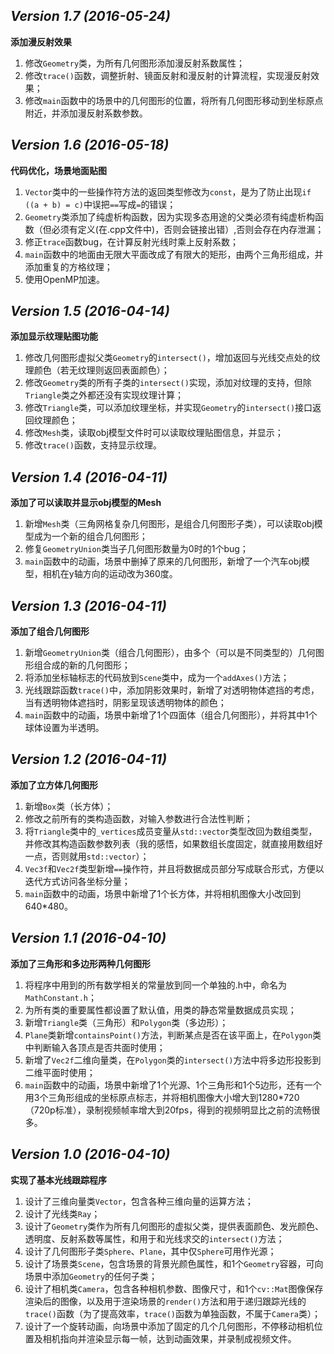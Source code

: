 ## *Version 1.7 (2016-05-24)*

**添加漫反射效果**

1. 修改`Geometry`类，为所有几何图形添加漫反射系数属性；
2. 修改`trace()`函数，调整折射、镜面反射和漫反射的计算流程，实现漫反射效果；
5. 修改`main`函数中的场景中的几何图形的位置，将所有几何图形移动到坐标原点附近，并添加漫反射系数参数。


## *Version 1.6 (2016-05-18)*

**代码优化，场景地面贴图**

1. `Vector`类中的一些操作符方法的返回类型修改为`const`，是为了防止出现`if ((a + b) = c)`中误把`==`写成`=`的错误；
2. `Geometry`类添加了纯虚析构函数，因为实现多态用途的父类必须有纯虚析构函数（但必须有定义(在.cpp文件中)，否则会链接出错）,否则会存在内存泄漏；
3. 修正`trace`函数bug，在计算反射光线时乘上反射系数；
4. `main`函数中的地面由无限大平面改成了有限大的矩形，由两个三角形组成，并添加重复的方格纹理；
5. 使用OpenMP加速。


## *Version 1.5 (2016-04-14)*


**添加显示纹理贴图功能**

1. 修改几何图形虚拟父类`Geometry`的`intersect()`，增加返回与光线交点处的纹理颜色（若无纹理则返回表面颜色）；  
2. 修改`Geometry`类的所有子类的`intersect()`实现，添加对纹理的支持，但除`Triangle`类之外都还没有实现纹理计算；  
3. 修改`Triangle`类，可以添加纹理坐标，并实现`Geometry`的`intersect()`接口返回纹理颜色；  
4. 修改`Mesh`类，读取obj模型文件时可以读取纹理贴图信息，并显示；  
5. 修改`trace()`函数，支持显示纹理。  


## *Version 1.4 (2016-04-11)*

**添加了可以读取并显示obj模型的Mesh**

1. 新增`Mesh`类（三角网格复杂几何图形，是组合几何图形子类），可以读取obj模型成为一个新的组合几何图形；  
2. 修复`GeometryUnion`类当子几何图形数量为0时的1个bug；  
3. `main`函数中的动画，场景中删掉了原来的几何图形，新增了一个汽车obj模型，相机在y轴方向的运动改为360度。  


## *Version 1.3 (2016-04-11)*

**添加了组合几何图形**

1. 新增`GeometryUnion`类（组合几何图形），由多个（可以是不同类型的）几何图形组合成的新的几何图形；  
2. 将添加坐标轴标志的代码放到`Scene`类中，成为一个`addAxes()`方法；  
3. 光线跟踪函数`trace()`中，添加阴影效果时，新增了对透明物体遮挡的考虑，当有透明物体遮挡时，阴影呈现该透明物体的颜色；  
4. `main`函数中的动画，场景中新增了1个四面体（组合几何图形），并将其中1个球体设置为半透明。  


## *Version 1.2 (2016-04-11)*

**添加了立方体几何图形**

1. 新增`Box`类（长方体）；  
2. 修改之前所有的类构造函数，对输入参数进行合法性判断；  
3. 将`Triangle`类中的`_vertices`成员变量从`std::vector`类型改回为数组类型，并修改其构造函数参数列表（我的感悟，如果数组长度固定，就直接用数组好一点，否则就用`std::vector`）；  
4. `Vec3f`和`Vec2f`类型新增`==`操作符，并且将数据成员部分写成联合形式，方便以迭代方式访问各坐标分量；  
5. `main`函数中的动画，场景中新增了1个长方体，并将相机图像大小改回到640*480。  


## *Version 1.1 (2016-04-10)*

**添加了三角形和多边形两种几何图形**

1. 将程序中用到的所有数学相关的常量放到同一个单独的.h中，命名为`MathConstant.h`；  
2. 为所有类的重要属性都设置了默认值，用类的静态常量数据成员实现；  
3. 新增`Triangle`类（三角形）和`Polygon`类（多边形）；  
4. `Plane`类新增`containsPoint()`方法，判断某点是否在该平面上，在`Polygon`类中判断输入各顶点是否共面时使用；  
5. 新增了`Vec2f`二维向量类，在`Polygon`类的`intersect()`方法中将多边形投影到二维平面时使用；  
6. `main`函数中的动画，场景中新增了1个光源、1个三角形和1个5边形，还有一个用3个三角形组成的坐标原点标志，并将相机图像大小增大到1280*720（720p标准），录制视频帧率增大到20fps，得到的视频明显比之前的流畅很多。  


## *Version 1.0 (2016-04-10)*

**实现了基本光线跟踪程序**

1. 设计了三维向量类`Vector`，包含各种三维向量的运算方法；  
2. 设计了光线类`Ray`；  
3. 设计了`Geometry`类作为所有几何图形的虚拟父类，提供表面颜色、发光颜色、透明度、反射系数等属性，和用于和光线求交的`intersect()`方法；  
4. 设计了几何图形子类`Sphere`、`Plane`，其中仅`Sphere`可用作光源；  
5. 设计了场景类`Scene`，包含场景的背景光颜色属性，和1个`Geometry`容器，可向场景中添加`Geometry`的任何子类；  
6. 设计了相机类`Camera`，包含各种相机参数、图像尺寸，和1个`cv::Mat`图像保存渲染后的图像，以及用于渲染场景的`render()`方法和用于递归跟踪光线的`trace()`函数（为了提高效率，`trace()`函数为单独函数，不属于`Camera`类）；  
7. 设计了一个旋转动画，向场景中添加了固定的几个几何图形，不停移动相机位置及相机指向并渲染显示每一帧，达到动画效果，并录制成视频文件。  
